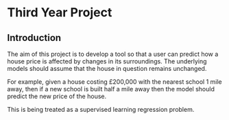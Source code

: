 <h1>Third Year Project</h1>
<h2>Introduction</h2>
The aim of this project is to develop a tool so that a user can predict how a house price is affected by changes in its surroundings. The underlying models should assume that the house in question remains unchanged.

For example, given a house costing £200,000 with the nearest school 1 mile away, then if a new school is built half a mile away then the model should predict the new price of the house.

This is being treated as a supervised learning regression problem.